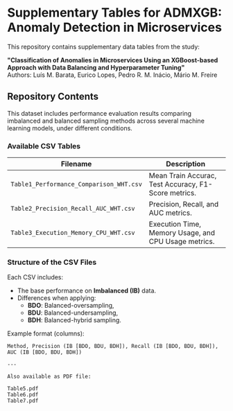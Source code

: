 # Supplementary Tables for ADMXGB: Anomaly Detection in Microservices

This repository contains supplementary data tables from the study:

**"Classification of Anomalies in Microservices Using an XGBoost-based Approach with Data Balancing and Hyperparameter Tuning"**  
Authors: Luís M. Barata, Eurico Lopes, Pedro R. M. Inácio, Mário M. Freire

## Repository Contents

This dataset includes performance evaluation results comparing imbalanced and balanced sampling methods across several machine learning models, under different conditions.

### Available CSV Tables

| Filename                                  | Description                                                                 |
|-------------------------------------------|-----------------------------------------------------------------------------|
| `Table1_Performance_Comparison_WHT.csv`   | Mean Train Accurac, Test Accuracy, F1-Score metrics.                        |
| `Table2_Precision_Recall_AUC_WHT.csv`     | Precision, Recall, and AUC metrics.                                         |
| `Table3_Execution_Memory_CPU_WHT.csv`     | Execution Time, Memory Usage, and CPU Usage metrics.                        |


### Structure of the CSV Files

Each CSV includes:
- The base performance on **Imbalanced (IB)** data.
- Differences when applying:
  - **BDO**: Balanced-oversampling,
  - **BDU**: Balanced-undersampling,
  - **BDH**: Balanced-hybrid sampling.

Example format (columns):
```
Method, Precision (IB [BDO, BDU, BDH]), Recall (IB [BDO, BDU, BDH]), AUC (IB [BDO, BDU, BDH])

---

Also available as PDF file:

Table5.pdf
Table6.pdf
Table7.pdf
